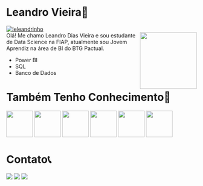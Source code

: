 # Leandro Vieira🚀
<a href ="center"> <img src="https://komarev.com/ghpvc/?username=leleandrinho" alt="leleandrinho" /> </a><br>
 <img align="right" height= "150em" src="https://media.giphy.com/media/zOvBKUUEERdNm/giphy.gif"/>
Olá! Me chamo Leandro Dias Vieira e sou estudante de Data Science na FIAP, atualmente sou Jovem Aprendiz na área de BI do BTG Pactual.<BR>
- Power BI
- SQL
- Banco de Dados
# Também Tenho Conhecimento🧠
<div>
<img heigh=70 width=70 src="https://cdn.jsdelivr.net/gh/devicons/devicon/icons/python/python-original-wordmark.svg"/>
<img heigh=70 width=70 src="https://cdn.jsdelivr.net/gh/devicons/devicon/icons/javascript/javascript-plain.svg"/>
<img heigh=70 width=70 src="https://cdn.jsdelivr.net/gh/devicons/devicon/icons/html5/html5-original-wordmark.svg"/>
<img heigh=70 width=70 src="https://cdn.jsdelivr.net/gh/devicons/devicon/icons/css3/css3-original-wordmark.svg"/>
<img heigh=70 width=70 src="https://cdn.jsdelivr.net/gh/devicons/devicon/icons/mysql/mysql-original-wordmark.svg"/>
<img heigh=70 width=70 src="https://cdn.jsdelivr.net/gh/devicons/devicon/icons/pandas/pandas-original-wordmark.svg"/>
</div>
          
# Contato📞

<a href="www.linkedin.com/in/leandrovieira440" target="_blank"><img src="https://img.shields.io/badge/-LinkedIn-%230077B5?style=for-the-badge&logo=linkedin&logoColor=white" target="_blank"></a>
<a href ="mailto:leandrodivieira73@gmail.com"><img src="https://img.shields.io/badge/-Gmail-%23333?style=for-the-badge&logo=gmail&logoColor=white" target="_blank"></a>
<a href="https://instagram.com/leleandrinho_" target="_blank"><img src="https://img.shields.io/badge/-Instagram-%23E4405F?style=for-the-badge&logo=instagram&logoColor=white" target="_blank"></a>


